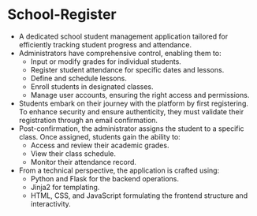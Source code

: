 # School-Register

- A dedicated school student management application tailored for efficiently tracking student progress and attendance.
- Administrators have comprehensive control, enabling them to:
  - Input or modify grades for individual students.
  - Register student attendance for specific dates and lessons.
  - Define and schedule lessons.
  - Enroll students in designated classes.
  - Manage user accounts, ensuring the right access and permissions.
- Students embark on their journey with the platform by first registering. To enhance security and ensure authenticity, they must validate their registration through an email confirmation.
- Post-confirmation, the administrator assigns the student to a specific class. Once assigned, students gain the ability to:
  - Access and review their academic grades.
  - View their class schedule.
  - Monitor their attendance record.
- From a technical perspective, the application is crafted using:
  - Python and Flask for the backend operations.
  - Jinja2 for templating.
  - HTML, CSS, and JavaScript formulating the frontend structure and interactivity.
